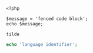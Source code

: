 ```
<?php

$message = 'fenced code block';
echo $message;
```

~~~
tilde
~~~

```php
echo 'language identifier';
```